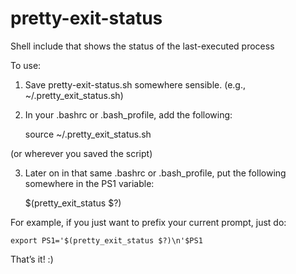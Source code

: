 # pretty-exit-status
Shell include that shows the status of the last-executed process

To use:

1) Save pretty-exit-status.sh somewhere sensible.
(e.g., ~/.pretty_exit_status.sh)

2) In your .bashrc or .bash_profile, add the following:

    source ~/.pretty_exit_status.sh

(or wherever you saved the script)

3) Later on in that same .bashrc or .bash_profile, put the following
somewhere in the PS1 variable:

    $(pretty_exit_status $?)

For example, if you just want to prefix your current prompt,
just do:

    export PS1='$(pretty_exit_status $?)\n'$PS1

That’s it! :)
